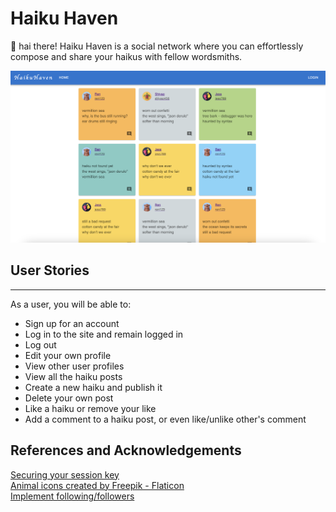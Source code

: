 # Haiku Haven

👋 hai there! Haiku Haven is a social network where you can effortlessly compose and share your haikus with fellow wordsmiths.

![Home page of a social media app with a grid of haikus](./public/HaikuHaven.png)

## User Stories
---

As a user, you will be able to:
* Sign up for an account
* Log in to the site and remain logged in
* Log out
* Edit your own profile
* View other user profiles 
* View all the haiku posts
* Create a new haiku and publish it
* Delete your own post
* Like a haiku or remove your like
* Add a comment to a haiku post, or even like/unlike other's comment


## References and Acknowledgements
[Securing your session key](https://morgvanny.com/securing-your-session-key-in-flask/)<br>
[Animal icons created by Freepik - Flaticon](https://www.flaticon.com/free-icons/animal)<br>
[Implement following/followers](https://stackoverflow.com/questions/23622922/how-to-implement-following-followers-relationship-in-sqlalchemy)
